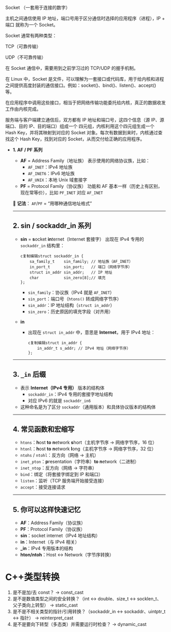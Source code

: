 
Socket （一套用于连接的数字）

主机之间通信使用 IP 地址，端口号用于区分通信时选择的应用程序（进程），IP + 端口 就称为一个 Socket。

Socket 通常有两种类型：

TCP（可靠传输）

UDP（不可靠传输）

在 Socket 通信中，需要用到之前学习过的 TCP/UDP 的握手机制。

在 Linux 中，Socket 是文件，可以理解为一套接口或代码库，用于给内核和进程之间提供高度封装的通信接口。例如：socket()、bind()、listen()、accept() 等。

在应用程序中调用这些接口，相当于把网络传输功能委托给内核，真正的数据收发工作由内核完成。

服务端与客户端建立通信后，双方都有 IP 地址和端口号，这四个信息（源 IP、源端口、目的 IP、目的端口）组成一个 四元组，内核利用这个四元组生成一个 Hash Key，并将其映射到对应的 Socket 对象。每次有数据到来时，内核通过查找这个 Hash Key，找到对应的 Socket，从而交付给正确的应用程序。
- **1. AF / PF 系列**

  - **AF** = Address Family（地址族）
     表示使用的网络协议族，比如：
    - `AF_INET`：IPv4 地址族
    - `AF_INET6`：IPv6 地址族
    - `AF_UNIX`：本地 Unix 域套接字
  - **PF** = Protocol Family（协议族）
     功能和 AF 基本一样（历史上有区别，现在常等价），比如 `PF_INET` 对应 `AF_INET`

  📌 **记法**：
   `AF`/`PF` = “用哪种通信地址格式”

  ------

  ## **2. sin / sockaddr_in 系列**

  - **sin** = **s**ocket **in**ternet（Internet 套接字）
     出现在 IPv4 专用的 `sockaddr_in` 结构里：

    ```
    c复制编辑struct sockaddr_in {
        sa_family_t    sin_family; // 地址族（AF_INET）
        in_port_t      sin_port;   // 端口（网络字节序）
        struct in_addr sin_addr;   // IP 地址
        char           sin_zero[8];// 填充
    };
    ```

    - `sin_family`：协议族（IPv4 就是 `AF_INET`）
    - `sin_port`：端口号（`htons()` 转成网络字节序）
    - `sin_addr`：IP 地址结构（`struct in_addr`）
    - `sin_zero`：历史原因的填充字段（对齐用）

  - **in**

    - 出现在 `struct in_addr` 中，意思是 **Internet**，用于 IPv4 地址：

      ```
      c复制编辑struct in_addr {
          in_addr_t s_addr; // IPv4 地址（网络字节序）
      };
      ```

  ------

  ## **3. `_in` 后缀**

  - 表示 **Internet（IPv4 专用）** 版本的结构体
    - `sockaddr_in`：IPv4 专用的套接字地址结构
    - 对应 IPv6 的就是 `sockaddr_in6`
  - 这种命名是为了区分 `sockaddr`（通用版本）和具体协议版本的结构体

  ------

  ## **4. 常见函数和宏缩写**

  - `htons`：**h**ost **to** **n**etwork **s**hort（主机字节序 → 网络字节序，16 位）
  - `htonl`：**h**ost **to** **n**etwork **l**ong（主机字节序 → 网络字节序，32 位）
  - `ntohs` / `ntohl`：反方向（网络 → 主机）
  - `inet_pton`：**p**resentation（字符串）**to n**etwork（二进制）
  - `inet_ntop`：反方向（网络 → 字符串）
  - `bind`：绑定（将套接字绑定到 IP 和端口）
  - `listen`：监听（TCP 服务端开始接受连接）
  - `accept`：接受连接请求

  ------

  ## **5. 你可以这样快速记忆**

  - **AF**：Address Family（协议族）
  - **PF**：Protocol Family（协议族）
  - **sin**：socket internet（IPv4 地址结构）
  - **in**：Internet（与 IPv4 相关）
  - **_in**：IPv4 专用版本的结构
  - **hton/ntoh**：Host ↔ Network（字节序转换）

# C++类型转换

1. 是不是加/去 const？ → const_cast
2. 是不是数值类型之间的安全转换？（int ↔ double、size_t ↔ socklen_t、父子类向上转型） → static_cast
3. 是不是不相关类型的指针/引用转换？（sockaddr_in ↔ sockaddr、uintptr_t ↔ 指针） → reinterpret_cast
4. 是不是要向下转型（多态类）并需要运行时检查？ → dynamic_cast

